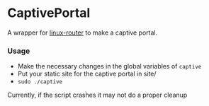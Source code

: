 # CaptivePortal
A wrapper for [linux-router](https://github.com/garywill/linux-router/) to make a captive portal.

### Usage ###
* Make the necessary changes in the global variables of `captive`
* Put your static site for the captive portal in site/
* `sudo ./captive`

Currently, if the script crashes it may not do a proper cleanup
